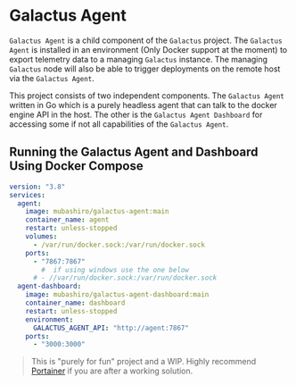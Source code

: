 # Galactus Agent

`Galactus Agent` is a child component of the `Galactus` project. The `Galactus Agent` is installed in an environment (Only Docker support at the moment) to export telemetry data to a managing `Galactus` instance. The managing `Galactus` node will also be able to trigger deployments on the remote host via the `Galactus Agent`.

This project consists of two independent components. The `Galactus Agent` written in Go which is a purely headless agent that can talk to the docker engine API in the host. The other is the `Galactus Agent Dashboard` for accessing some if not all capabilities of the `Galactus Agent`.


## Running the Galactus Agent and Dashboard Using Docker Compose


```yaml
version: "3.8"
services:
  agent:
    image: mubashiro/galactus-agent:main
    container_name: agent
    restart: unless-stopped
    volumes:
      - /var/run/docker.sock:/var/run/docker.sock
    ports:
      - "7867:7867"
        #  if using windows use the one below
      # - //var/run/docker.sock:/var/run/docker.sock
  agent-dashboard:
    image: mubashiro/galactus-agent-dashboard:main
    container_name: dashboard
    restart: unless-stopped
    environment:
      GALACTUS_AGENT_API: "http://agent:7867"
    ports:
      - "3000:3000"
```

> This is "purely for fun" project and a WIP. Highly recommend [Portainer](https://www.portainer.io/) if you are after a working solution.
